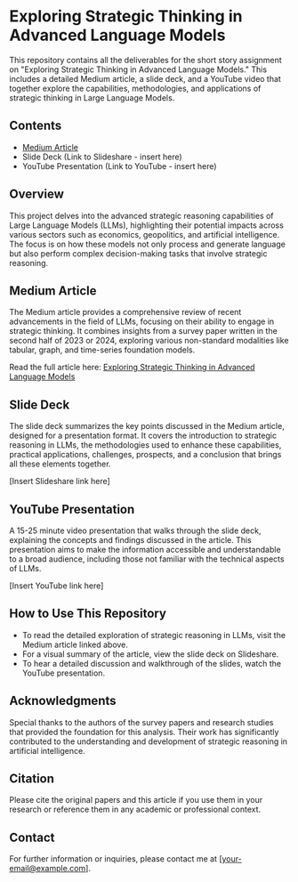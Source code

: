 # Exploring Strategic Thinking in Advanced Language Models

This repository contains all the deliverables for the short story assignment on "Exploring Strategic Thinking in Advanced Language Models." This includes a detailed Medium article, a slide deck, and a YouTube video that together explore the capabilities, methodologies, and applications of strategic thinking in Large Language Models.

## Contents

- [Medium Article](https://medium.com/@joash.muganda/exploring-strategic-thinking-in-advanced-language-models-b73dfacdb641)
- Slide Deck (Link to Slideshare - insert here)
- YouTube Presentation (Link to YouTube - insert here)

## Overview

This project delves into the advanced strategic reasoning capabilities of Large Language Models (LLMs), highlighting their potential impacts across various sectors such as economics, geopolitics, and artificial intelligence. The focus is on how these models not only process and generate language but also perform complex decision-making tasks that involve strategic reasoning.

## Medium Article

The Medium article provides a comprehensive review of recent advancements in the field of LLMs, focusing on their ability to engage in strategic thinking. It combines insights from a survey paper written in the second half of 2023 or 2024, exploring various non-standard modalities like tabular, graph, and time-series foundation models.

Read the full article here: [Exploring Strategic Thinking in Advanced Language Models](https://medium.com/@joash.muganda/exploring-strategic-thinking-in-advanced-language-models-b73dfacdb641)

## Slide Deck

The slide deck summarizes the key points discussed in the Medium article, designed for a presentation format. It covers the introduction to strategic reasoning in LLMs, the methodologies used to enhance these capabilities, practical applications, challenges, prospects, and a conclusion that brings all these elements together.

[Insert Slideshare link here]

## YouTube Presentation

A 15-25 minute video presentation that walks through the slide deck, explaining the concepts and findings discussed in the article. This presentation aims to make the information accessible and understandable to a broad audience, including those not familiar with the technical aspects of LLMs.

[Insert YouTube link here]

## How to Use This Repository

- To read the detailed exploration of strategic reasoning in LLMs, visit the Medium article linked above.
- For a visual summary of the article, view the slide deck on Slideshare.
- To hear a detailed discussion and walkthrough of the slides, watch the YouTube presentation.

## Acknowledgments

Special thanks to the authors of the survey papers and research studies that provided the foundation for this analysis. Their work has significantly contributed to the understanding and development of strategic reasoning in artificial intelligence.

## Citation

Please cite the original papers and this article if you use them in your research or reference them in any academic or professional context.

## Contact

For further information or inquiries, please contact me at [your-email@example.com].
